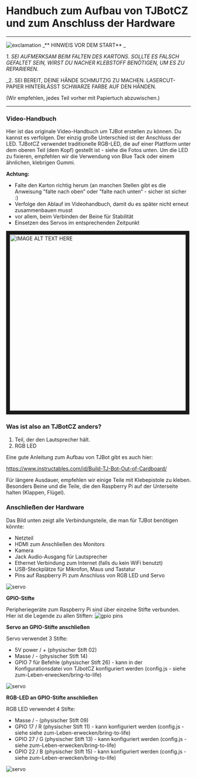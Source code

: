 # Handbuch zum Aufbau von TJBotCZ und zum Anschluss der Hardware
 
---
![exclamation](https://raw.githubusercontent.com/tjbotcz/manuals/master/images/exclamation.png) _** HINWEIS VOR DEM START** _
 
_1. SEI AUFMERKSAM BEIM FALTEN DES KARTONS. SOLLTE ES FALSCH GEFALTET SEIN, WIRST DU NACHER KLEBSTOFF BENÖTIGEN, UM ES ZU REPARIEREN._
 
_2. SEI BEREIT, DEINE HÄNDE SCHMUTZIG ZU MACHEN. LASERCUT-PAPIER HINTERLÄSST SCHWARZE FARBE AUF DEN HÄNDEN.
 
(Wir empfehlen, jedes Teil vorher mit Papiertuch abzuwischen.)
 
---
 
### Video-Handbuch
Hier ist das originale Video-Handbuch um TJBot erstellen zu können. Du kannst es verfolgen. Der einzig große Unterschied ist der Anschluss der LED. TJBotCZ verwendet traditionelle RGB-LED, die auf einer Plattform unter dem oberen Teil (dem Kopf) gestellt ist - siehe die Fotos unten. Um die LED zu fixieren, empfehlen wir die Verwendung von Blue Tack oder einem ähnlichen, klebrigen Gummi.
 
**Achtung:**
* Falte den Karton richtig herum (an manchen Stellen gibt es die Anweisung "falte nach oben” oder "falte nach unten“  - sicher ist sicher :)
* Verfolge  den Ablauf im Videohandbuch, damit du es später nicht erneut zusammenbauen musst
* vor allem, beim Verbinden der Beine für Stabilität
* Einsetzen des Servos im entsprechenden Zeitpunkt
 
 
<a href="http://www.youtube.com/watch?feature=player_embedded&v=bLt3Cf2Ui3o" target="_blank"><img src="http://img.youtube.com/vi/bLt3Cf2Ui3o/0.jpg" alt="IMAGE ALT TEXT HERE" width="480" border="10" /></a> 
 
  
### Was ist also an TJBotCZ anders?
 
1. Teil, der den Lautsprecher hält.
2. RGB LED
 
Eine gute Anleitung zum Aufbau von TJBot gibt es auch hier:
 
https://www.instructables.com/id/Build-TJ-Bot-Out-of-Cardboard/ 
 
Für längere Ausdauer, empfehlen wir einige Teile mit Klebepistole zu kleben. Besonders Beine und die Teile, die  den Raspberry Pi auf der Unterseite halten (Klappen, Flügel).
 
### Anschließen der Hardware
 
Das Bild unten zeigt alle Verbindungsteile, die man für TJBot benötigen könnte:
* Netzteil
* HDMI zum Anschließen des Monitors
* Kamera
* Jack Audio-Ausgang für Lautsprecher
* Ethernet Verbindung zum Internet (falls du kein WiFi benutzt)
* USB-Steckplätze für Mikrofon, Maus und Tastatur
* Pins auf Raspberry Pi zum Anschluss von RGB LED und Servo
 
![servo](https://raw.githubusercontent.com/tjbotcz/manuals/master/images/rpi-connect.jpg) 
 
 
**GPIO-Stifte**
 
Peripheriegeräte zum Raspberry Pi sind über einzelne Stifte verbunden. Hier ist die Legende zu allen Stiften:
![gpio pins](https://raw.githubusercontent.com/tjbotcz/manuals/master/images/rpi_pins.png) 
 
 
**Servo an GPIO-Stifte anschließen**
 
Servo verwendet 3 Stifte:
* 5V power / + (physischer Stift 02)
* Masse / - (physischer Stift 14)
* GPIO 7 für Befehle (physischer Stift 26) - kann in der Konfigurationsdatei von TJbotCZ konfiguriert werden (config.js - siehe zum-Leben-erwecken/bring-to-life)
 
![servo](https://raw.githubusercontent.com/tjbotcz/manuals/master/images/hw-servo.jpg) 
 
**RGB-LED an GPIO-Stifte anschließen**
 
RGB LED verwendet 4 Stifte:
* Masse / - (physischer Stift 09)
* GPIO 17 / R (physischer Stift 11) - kann konfiguriert werden (config.js - siehe siehe zum-Leben-erwecken/bring-to-life)
* GPIO 27 / G (physischer Stift 13) - kann konfiguriert werden (config.js - siehe zum-Leben-erwecken/bring-to-life)
* GPIO 22 / B (physischer Stift 15) - kann konfiguriert werden (config.js - siehe zum-Leben-erwecken/bring-to-life)
 
![servo](https://raw.githubusercontent.com/tjbotcz/manuals/master/images/hw-rgbled.jpg) 
